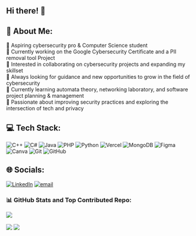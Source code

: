 ## Hi there! 👋

## 💫 About Me:
🔐 Aspiring cybersecurity pro & Computer Science student<br>
🔭 Currently working on the Google Cybersecurity Certificate and a PII removal tool Project<br>
👯 Interested in collaborating on cybersecurity projects and expanding my skillset<br>🤝 Always looking for guidance and new opportunities to grow in the field of cybersecurity<br>
🌱 Currently learning automata theory, networking laboratory, and software project planning & management<br>
💫 Passionate about improving security practices and exploring the intersection of tech and privacy

## 💻 Tech Stack:
![C++](https://img.shields.io/badge/c++-%2300599C.svg?style=plastic&logo=c%2B%2B&logoColor=white) ![C#](https://img.shields.io/badge/c%23-%23239120.svg?style=plastic&logo=csharp&logoColor=white) ![Java](https://img.shields.io/badge/java-%23ED8B00.svg?style=plastic&logo=openjdk&logoColor=white) ![PHP](https://img.shields.io/badge/php-%23777BB4.svg?style=plastic&logo=php&logoColor=white) ![Python](https://img.shields.io/badge/python-3670A0?style=plastic&logo=python&logoColor=ffdd54) ![Vercel](https://img.shields.io/badge/vercel-%23000000.svg?style=plastic&logo=vercel&logoColor=white) ![MongoDB](https://img.shields.io/badge/MongoDB-%234ea94b.svg?style=plastic&logo=mongodb&logoColor=white) ![Figma](https://img.shields.io/badge/figma-%23F24E1E.svg?style=plastic&logo=figma&logoColor=white) ![Canva](https://img.shields.io/badge/Canva-%2300C4CC.svg?style=plastic&logo=Canva&logoColor=white) ![Git](https://img.shields.io/badge/git-%23F05033.svg?style=plastic&logo=git&logoColor=white) ![GitHub](https://img.shields.io/badge/github-%23121011.svg?style=plastic&logo=github&logoColor=white)

## 🌐 Socials:
[![LinkedIn](https://img.shields.io/badge/LinkedIn-%230077B5.svg?logo=linkedin&logoColor=white)](https://linkedin.com/in/jemimah-reji) [![email](https://img.shields.io/badge/Email-D14836?logo=gmail&logoColor=white)](mailto:jemimahreji08@gmail.com) 

### 📊 GitHub Stats and Top Contributed Repo:
![](https://github-readme-stats.vercel.app/api/top-langs/?username=jemimah-reji&theme=vue-dark&hide_border=false&include_all_commits=false&count_private=true&layout=compact) <br><br>
![](https://github-readme-stats.vercel.app/api?username=jemimah-reji&theme=vue-dark&hide_border=false&include_all_commits=false&count_private=true)
![](https://nirzak-streak-stats.vercel.app/?user=jemimah-reji&theme=vue-dark&hide_border=false)

<!-- Proudly created with GPRM ( https://gprm.itsvg.in ) -->
